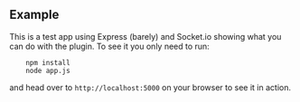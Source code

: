 Example
-------------

This is a test app using Express (barely) and Socket.io showing what you can do with the plugin.
To see it you only need to run:

```
	npm install
	node app.js
```

and head over to `http://localhost:5000` on your browser to see it in action.
